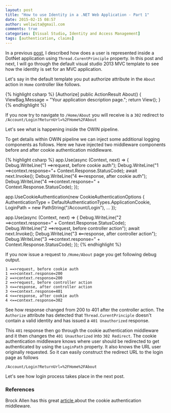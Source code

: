 ```yaml
---
layout: post
title: "How to use Identity in a .NET Web Application - Part 1"
date: 2015-02-15 08:57
author: weliwita@gmail.com
comments: true
categories: [Visual Studio, Identity and Access Management]
tags: [authentication, claims]
---
```

In a previous [post](/visual%20studio/identity%20and%20access%20management/2015/02/12/how-to-use-currentprincipal.html), I described how does a user is represented inside a DotNet application using `Thread.CurentPrinciple` property. In this post and next, I will go through the default visual studio 2013 MVC template to see how the identity is set for an MVC application.

Let's say in the default template you put authorize attribute in the `About` action in `Home` controller like follows.

{% highlight csharp %}
[Authorize]
public ActionResult About()
{
    ViewBag.Message = "Your application description page.";
    return View();
}
{% endhighlight %}

If you now try to navigate to `/Home/About` you will receive is a `302` redirect to `/Account/Login?ReturnUrl=%2FHome%2FAbout`

Let's see what is happening inside the OWIN pipeline.

To get details within OWIN pipeline we can inject some additional logging components as follows. Here we have injected two middleware components before and after cookie authentication middleware.

{% highlight csharp %}
app.Use(async (Context, next) =>
{
    Debug.WriteLine("1 ==>request, before cookie auth");
    Debug.WriteLine("1 ==>context.response="+ Context.Response.StatusCode);
    await next.Invoke();
    Debug.WriteLine("4 <==response, after cookie auth");
    Debug.WriteLine("4 ==>context.response=" + Context.Response.StatusCode);
}); 

app.UseCookieAuthentication(new CookieAuthenticationOptions
{
    AuthenticationType = DefaultAuthenticationTypes.ApplicationCookie,
    LoginPath = new PathString("/Account/Login"),
    ...
});

app.Use(async (Context, next) =>
{
    Debug.WriteLine("2 ==>context.response=" + Context.Response.StatusCode);
    Debug.WriteLine("2 ==>request, before controller action");
    await next.Invoke();
    Debug.WriteLine("3 <==response, after controller action");
    Debug.WriteLine("3 ==>context.response=" + Context.Response.StatusCode);
});
{% endhighlight %}

If you now issue a request to `/Home/About` page you get following debug output.

```
1 ==>request, before cookie auth
1 ==>context.response=200
2 ==>context.response=200
2 ==>request, before controller action
3 <==response, after controller action
3 <==context.response=401
4 <==response, after cookie auth
4 <==context.response=302
```

See how response changed from 200 to 401 after the controller action. The `Authorize` attribute has detected that `Thread.CurentPrinciple` doesn't contain a valid identity and has issued a `401 Unauthorized` response.

This `401` response then go through the cookie authentication middleware and it then changes the `401 Unauthorized` into `302 Redirect`. The cookie authentication middleware knows where user should be redirected to get authenticated by using the `LoginPath`
property. It also knows the URL user originally requested. So it can easily construct the redirect URL to the login page as follows

`/Account/Login?ReturnUrl=%2FHome%2FAbout`

Let's see how login process takes place in the next post.

### References
Brock Allen has this great <a href="http://brockallen.com/2013/10/24/a-primer-on-owin-cookie-authentication-middleware-for-the-asp-net-developer/" title="article">article </a>about the cookie authentication middleware.


